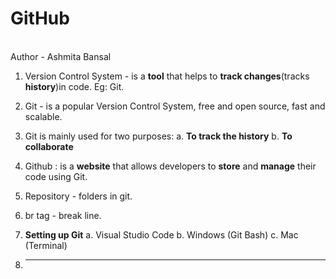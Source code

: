 # GitHub
<br> Author - Ashmita Bansal
1. Version Control System - is a **tool** that helps to **track changes**(tracks **history**)in code. Eg: Git.

2. Git - is a popular Version Control System, free and open source, fast and scalable.

3. Git is mainly used for two purposes:
   a. **To track the history**
   b. **To collaborate**
   
4. Github : is a **website** that allows developers to **store** and **manage** their code using Git.
   
5. Repository - folders in git.

6. br tag - break line.

7. **Setting up Git**
   a. Visual Studio Code
   b. Windows (Git Bash)
   c. Mac (Terminal)

8. ****

